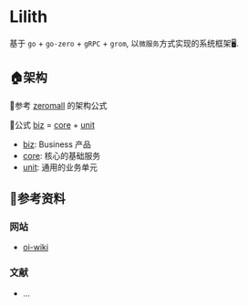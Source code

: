 # Lilith

基于 `go` + `go-zero` + `gRPC` + `grom`, 以`微服务`方式实现的系统框架🖥️.

## 🏠架构

🔖参考 [zeromall](https://github.com/zeromicro/zeromall) 的架构公式

📝公式 [biz](app/biz) = [core](app/core) + [unit](app/unit)

- [biz](app/biz): Business 产品
- [core](app/core): 核心的基础服务
- [unit](app/unit): 通用的业务单元

## 📖参考资料

### 网站

- [oi-wiki](https://oi-wiki.org/)

### 文献

- ...